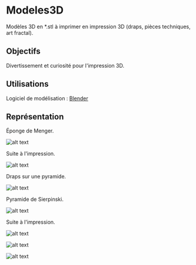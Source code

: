 # Modeles3D

Modèles 3D en *.stl à imprimer en impression 3D (draps, pièces techniques, art fractal).

## Objectifs

Divertissement et curiosité pour l'impression 3D.

## Utilisations

Logiciel de modélisation : [Blender](https://www.blender.org)

## Représentation

Éponge de Menger.

![alt text](https://github.com/TritzA/Modeles3D/blob/master/images/menger.png)

Suite à l'impression.

![alt text](https://github.com/TritzA/Modeles3D/blob/master/eponge%20de%20menger/86472577_187241749350363_8713607754381524992_n.jpg)

Draps sur une pyramide.

![alt text](https://github.com/TritzA/Modeles3D/blob/master/images/draps.png)


Pyramide de Sierpinski.

![alt text](https://github.com/TritzA/Modeles3D/blob/master/images/sierpinski.png)

Suite à l'impression.

![alt text](https://github.com/TritzA/Modeles3D/blob/master/pyramide%20de%20sierpinski/134475134_266923991518578_7060682002941523121_n.jpg)

![alt text](https://github.com/TritzA/Modeles3D/blob/master/pyramide%20de%20sierpinski/135641413_1028259921005072_1448751834430640792_n.jpg)

![alt text](https://github.com/TritzA/Modeles3D/blob/master/pyramide%20de%20sierpinski/135770126_154547989781961_5025388621234827590_n.jpg)
